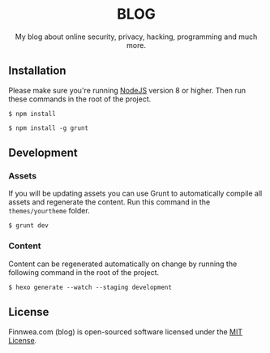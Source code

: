 <h1 align="center">BLOG</h1>
<p align="center">My blog about online security, privacy, hacking, programming and much more.</p>

## Installation

Please make sure you're running [NodeJS](https://nodejs.org/en/) version 8 or higher. Then run these commands in the root of the project.

`$ npm install`

`$ npm install -g grunt`

## Development

### Assets

If you will be updating assets you can use Grunt to automatically compile all assets and regenerate the content. Run this command in the `themes/yourtheme` folder.

`$ grunt dev`

### Content

Content can be regenerated automatically on change by running the following command in the root of the project.

`$ hexo generate --watch --staging development`

## License

Finnwea.com (blog) is open-sourced software licensed under the [MIT License](https://github.com/tijme/blog/blob/master/LICENSE.md).
